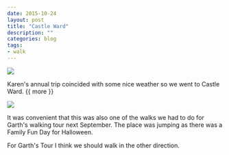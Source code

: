 ```yaml
---
date: 2015-10-24
layout: post
title: "Castle Ward"
description: ""
categories: blog
tags:
- walk 
---
```


<!--start excerpt-->
![](/images/2015/2015-10-24-castle-ward-1.jpg)

Karen's annual trip coincided with some nice weather so we went to Castle Ward.
{{ more }}

![](/images/2015/2015-10-24-castle-ward-2.jpg)

It was convenient that this was also one of the walks we had to do for Garth's walking tour next September. The place was jumping as there was a Family Fun Day for Halloween.

For Garth's Tour I think we should walk in the other direction.
